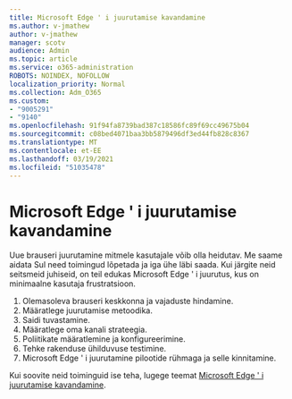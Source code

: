 ```yaml
---
title: Microsoft Edge ' i juurutamise kavandamine
ms.author: v-jmathew
author: v-jmathew
manager: scotv
audience: Admin
ms.topic: article
ms.service: o365-administration
ROBOTS: NOINDEX, NOFOLLOW
localization_priority: Normal
ms.collection: Adm_O365
ms.custom:
- "9005291"
- "9140"
ms.openlocfilehash: 91f94fa8739bad387c18586fc89f69cc49675b04
ms.sourcegitcommit: c08bed4071baa3bb5879496df3ed44fb828c8367
ms.translationtype: MT
ms.contentlocale: et-EE
ms.lasthandoff: 03/19/2021
ms.locfileid: "51035478"
---
```

# <a name="plan-your-deployment-of-microsoft-edge"></a>Microsoft Edge ' i juurutamise kavandamine

Uue brauseri juurutamine mitmele kasutajale võib olla heidutav. Me saame aidata Sul need toimingud lõpetada ja iga ühe läbi saada. Kui järgite neid seitsmeid juhiseid, on teil edukas Microsoft Edge ' i juurutus, kus on minimaalne kasutaja frustratsioon.

1. Olemasoleva brauseri keskkonna ja vajaduste hindamine.
2. Määratlege juurutamise metoodika.
3. Saidi tuvastamine.
4. Määratlege oma kanali strateegia.
5. Poliitikate määratlemine ja konfigureerimine.
6. Tehke rakenduse ühilduvuse testimine.
7. Microsoft Edge ' i juurutamine pilootide rühmaga ja selle kinnitamine.

Kui soovite neid toiminguid ise teha, lugege teemat [Microsoft Edge ' i juurutamise kavandamine](https://go.microsoft.com/fwlink/?linkid=2129990).
